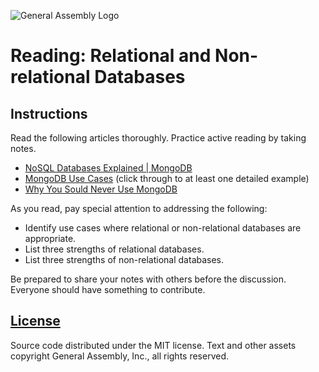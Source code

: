 ![General Assembly Logo](https://camo.githubusercontent.com/1a91b05b8f4d44b5bbfb83abac2b0996d8e26c92/687474703a2f2f692e696d6775722e636f6d2f6b6538555354712e706e67)

Reading: Relational and Non-relational Databases
================================================

Instructions
------------

Read the following articles thoroughly. Practice active reading by taking notes.

- [NoSQL Databases Explained | MongoDB](https://www.mongodb.com/nosql-explained)
- [MongoDB Use Cases](http://docs.mongodb.org/ecosystem/use-cases/) (click through to at least one detailed example)
- [Why You Sould Never Use MongoDB](http://www.sarahmei.com/blog/2013/11/11/why-you-should-never-use-mongodb/)

As you read, pay special attention to addressing the following:

- Identify use cases where relational or non-relational databases are appropriate.
- List three strengths of relational databases.
- List three strengths of non-relational databases.

Be prepared to share your notes with others before the discussion. Everyone should have something to contribute.

[License](LICENSE)
------------------

Source code distributed under the MIT license. Text and other assets copyright
General Assembly, Inc., all rights reserved.
